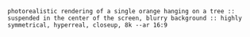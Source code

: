     photorealistic rendering of a single orange hanging on a tree :: suspended in the center of the screen, blurry background :: highly symmetrical, hyperreal, closeup, 8k --ar 16:9
